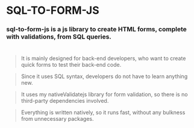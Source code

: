 # SQL-TO-FORM-JS

### <strong>sql-to-form-js</strong> is a js library to create HTML forms, complete with validations, from SQL queries.

#

> It is mainly designed for back-end developers, who want to create quick forms to test their back-end code.

> Since it uses SQL syntax, developers do not have to learn anything new.

> It uses my nativeValidatejs library for form validation, so there is no third-party dependencies involved.

> Everything is written natively, so it runs fast, without any bulkness from unnecessary packages.
